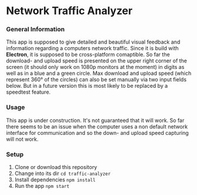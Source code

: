 # Network Traffic Analyzer

### General Information
This app is supposed to give detailed and beautiful visual feedback and information regarding a computers network traffic. Since it is build with **Electron**, it is supposed to be cross-platform comaptible.
So far the download- and upload speed is presented on the upper right corner of the screen (it should only work on 1080p monitors at the moment) in digits as well as in a blue and a green circle. Max download and upload speed (which represent 360° of the circles) can also be set manually via two input fields below. But in a future version this is most likely to be replaced by a speedtest feature.

### Usage
This app is under construction. It's not guaranteed that it will work. So far there seems to be an issue when the computer uses a non default network interface for communication and so the down- and upload speed capturing will not work.

### Setup
1. Clone or download this repository
2. Change into its dir `cd traffic-analyzer`
3. Install dependencies `npm install`
4. Run the app `npm start`
